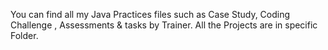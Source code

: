 You can find all my Java Practices files such as Case Study, Coding Challenge , Assessments & tasks by Trainer. All the Projects are in specific Folder.

